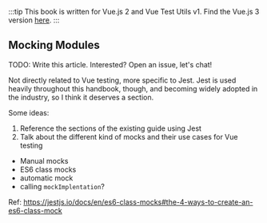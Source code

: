 :::tip This book is written for Vue.js 2 and Vue Test Utils v1.
Find the Vue.js 3 version [here](/v3/).
:::

## Mocking Modules

TODO: Write this article. Interested? Open an issue, let's chat!

Not directly related to Vue testing, more specific to Jest. Jest is used heavily throughout this handbook, though, and becoming widely adopted in the industry, so I think it deserves a section.

Some ideas:

1. Reference the sections of the existing guide using Jest
2. Talk about the different kind of mocks and their use cases for Vue testing

- Manual mocks
- ES6 class mocks
- automatic mock
- calling `mockImplentation`?

Ref: https://jestjs.io/docs/en/es6-class-mocks#the-4-ways-to-create-an-es6-class-mock
